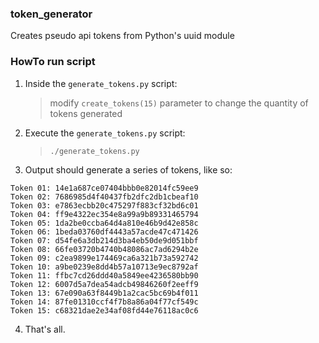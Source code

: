 ### token_generator
Creates pseudo api tokens from Python's uuid module

### HowTo run script
1. Inside the `generate_tokens.py` script:
   > modify `create_tokens(15)` parameter to change the quantity of tokens generated
   
2. Execute the `generate_tokens.py` script:
   > `./generate_tokens.py`
   
3. Output should generate a series of tokens, like so:
  ```
  Token 01: 14e1a687ce07404bbb0e82014fc59ee9
  Token 02: 7686985d4f40437fb2dfc2db1cbeaf10
  Token 03: e7863ecbb20c475297f883cf32bd6c01
  Token 04: ff9e4322ec354e8a99a9b89331465794
  Token 05: 1da2be0ccba64d4a810e46b9d42e858c
  Token 06: 1beda03760df4443a57acde47c471426
  Token 07: d54fe6a3db214d3ba4eb50de9d051bbf
  Token 08: 66fe03720b4740b48086ac7ad6294b2e
  Token 09: c2ea9899e174469ca6a321b73a592742
  Token 10: a9be0239e8dd4b57a10713e9ec8792af
  Token 11: ffbc7cd26ddd40a5849ee4236580bb90
  Token 12: 6007d5a7dea54adcb49846260f2eeff9
  Token 13: 67e090a63f8449b1a2cac5bc69b4f011
  Token 14: 87fe01310ccf4f7b8a86a04f77cf549c
  Token 15: c68321dae2e34af08fd44e76118ac0c6
 ```
4. That's all.
